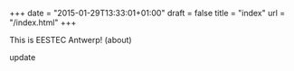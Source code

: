 +++
date = "2015-01-29T13:33:01+01:00"
draft = false
title = "index"
url = "/index.html"
+++

This is EESTEC Antwerp! (about)

update